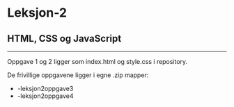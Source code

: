 # Leksjon-2

## HTML, CSS og JavaScript

---

Oppgave 1 og 2 ligger som index.html og style.css i repository.

De frivillige oppgavene ligger i egne .zip mapper:

* -leksjon2oppgave3
* -leksjon2oppgave4
